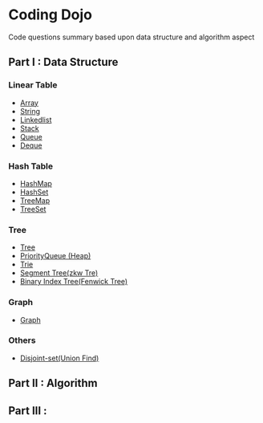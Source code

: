 # Coding Dojo
Code questions summary based upon data structure and algorithm aspect

## Part I : Data Structure
### Linear Table
- [Array](./data_structure/array.md)
- [String](./data_structure/string.md)
- [Linkedlist]()
- [Stack]()
- [Queue]()
- [Deque]()

### Hash Table
- [HashMap]()
- [HashSet]()
- [TreeMap]()
- [TreeSet]()

### Tree
- [Tree]()
- [PriorityQueue (Heap)]()
- [Trie]()
- [Segment Tree(zkw Tre)]()
- [Binary Index Tree(Fenwick Tree)]()

### Graph
- [Graph]()

### Others
- [Disjoint-set(Union Find)]() 

## Part II : Algorithm


## Part III : 

